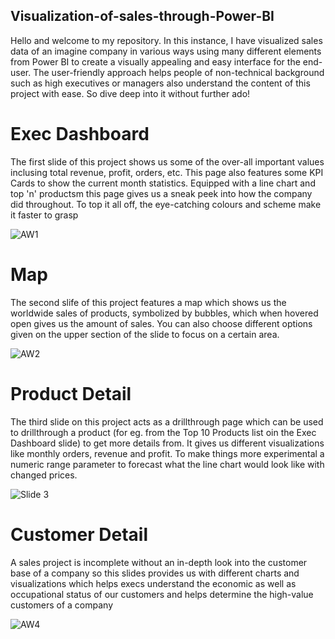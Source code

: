 ## Visualization-of-sales-through-Power-BI

Hello and welcome to my repository. In this instance, I have visualized sales data of an imagine company in various ways using many different elements from Power BI to create a visually appealing and easy interface for the end-user. The user-friendly approach helps people of non-technical background such as high executives or managers also understand the content of this project with ease. So dive deep into it without further ado!

# Exec Dashboard

The first slide of this project shows us some of the over-all important values inclusing total revenue, profit, orders, etc. This page also features some KPI Cards to show the current month statistics. Equipped with a line chart and top 'n' productsm this page gives us a sneak peek into how the company did throughout. To top it all off, the eye-catching colours and scheme make it faster to grasp

![AW1](https://github.com/TannuShree119/Visualization-of-sales-through-Power-BI/assets/159888826/7c446a70-965c-48cf-a412-d9840d7f30ab)

# Map

The second slife of this project features a map which shows us the worldwide sales of products, symbolized by bubbles, which when hovered open gives us the amount of sales. You can also choose different options given on the upper section of the slide to focus on a certain area.


![AW2](https://github.com/TannuShree119/Visualization-of-sales-through-Power-BI/assets/159888826/d270fa65-5f63-47ca-a68d-dd56e2e107c2)

# Product Detail

The third slide on this project acts  as a drillthrough page which can be used to drillthrough a product (for eg. from the Top 10 Products list oin the Exec Dashboard slide) to get more details from. It gives us different visualizations like monthly orders, revenue and profit. To make things more experimental a numeric range parameter to forecast what the line chart would look like with changed prices. 

![Slide 3](https://github.com/TannuShree119/Visualization-of-sales-through-Power-BI/assets/159888826/06d830b4-7c80-418b-a2e2-d4c9dca0018b)

# Customer Detail

A sales project is incomplete without an in-depth look into the customer base of a company so this slides provides us with different charts and visualizations which helps execs understand the economic as well as occupational status of our customers and helps determine the high-value customers of a company

![AW4](https://github.com/TannuShree119/Visualization-of-sales-through-Power-BI/assets/159888826/2a381203-66a1-4038-b426-9aaf7a35c334)
